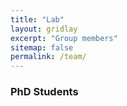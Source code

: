 ```yaml
---
title: "Lab"
layout: gridlay
excerpt: "Group members"
sitemap: false
permalink: /team/
---
```



### PhD Students


